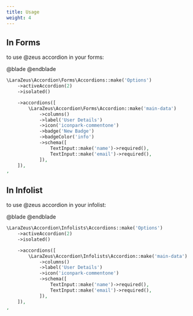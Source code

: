 ```yaml
---
title: Usage
weight: 4
---
```


## In Forms

to use @zeus accordion in your forms:

@blade
<x-auto-screenshot name="accordion/accordion-form" alt="using accordion component in forms" />
@endblade

```php
\LaraZeus\Accordion\Forms\Accordions::make('Options')
    ->activeAccordion(2)
    ->isolated()

    ->accordions([
        \LaraZeus\Accordion\Forms\Accordion::make('main-data')
            ->columns()
            ->label('User Details')
            ->icon('iconpark-commentone')
            ->badge('New Badge')
            ->badgeColor('info')
            ->schema([
                TextInput::make('name')->required(),
                TextInput::make('email')->required(),
            ]),
    ]),
,
```

## In Infolist

to use @zeus accordion in your infolist:

@blade
<x-auto-screenshot name="accordion/accordion-infolist" alt="using accordion component in infolist" />
@endblade

```php
\LaraZeus\Accordion\Infolists\Accordions::make('Options')
    ->activeAccordion(2)
    ->isolated()

    ->accordions([
        \LaraZeus\Accordion\Infolists\Accordion::make('main-data')
            ->columns()
            ->label('User Details')
            ->icon('iconpark-commentone')
            ->schema([
                TextInput::make('name')->required(),
                TextInput::make('email')->required(),
            ]),
    ]),
,
```

